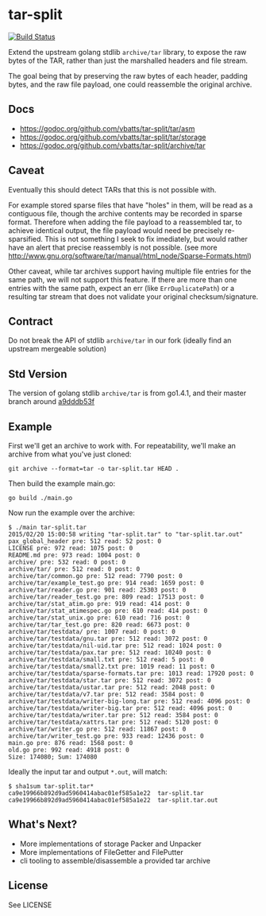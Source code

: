 tar-split
========

[![Build Status](https://travis-ci.org/vbatts/tar-split.svg?branch=master)](https://travis-ci.org/vbatts/tar-split)

Extend the upstream golang stdlib `archive/tar` library, to expose the raw
bytes of the TAR, rather than just the marshalled headers and file stream.

The goal being that by preserving the raw bytes of each header, padding bytes,
and the raw file payload, one could reassemble the original archive.


Docs
----

* https://godoc.org/github.com/vbatts/tar-split/tar/asm
* https://godoc.org/github.com/vbatts/tar-split/tar/storage
* https://godoc.org/github.com/vbatts/tar-split/archive/tar


Caveat
------

Eventually this should detect TARs that this is not possible with.

For example stored sparse files that have "holes" in them, will be read as a
contiguous file, though the archive contents may be recorded in sparse format.
Therefore when adding the file payload to a reassembled tar, to achieve
identical output, the file payload would need be precisely re-sparsified. This
is not something I seek to fix imediately, but would rather have an alert that
precise reassembly is not possible.
(see more http://www.gnu.org/software/tar/manual/html_node/Sparse-Formats.html)


Other caveat, while tar archives support having multiple file entries for the
same path, we will not support this feature. If there are more than one entries
with the same path, expect an err (like `ErrDuplicatePath`) or a resulting tar
stream that does not validate your original checksum/signature.


Contract
--------

Do not break the API of stdlib `archive/tar` in our fork (ideally find an
upstream mergeable solution)


Std Version
-----------

The version of golang stdlib `archive/tar` is from go1.4.1, and their master branch around [a9dddb53f](https://github.com/golang/go/tree/a9dddb53f)


Example
-------

First we'll get an archive to work with. For repeatability, we'll make an
archive from what you've just cloned:

```
git archive --format=tar -o tar-split.tar HEAD .
```

Then build the example main.go:

```
go build ./main.go
```

Now run the example over the archive:

```
$ ./main tar-split.tar
2015/02/20 15:00:58 writing "tar-split.tar" to "tar-split.tar.out"
pax_global_header pre: 512 read: 52 post: 0
LICENSE pre: 972 read: 1075 post: 0
README.md pre: 973 read: 1004 post: 0
archive/ pre: 532 read: 0 post: 0
archive/tar/ pre: 512 read: 0 post: 0
archive/tar/common.go pre: 512 read: 7790 post: 0
archive/tar/example_test.go pre: 914 read: 1659 post: 0
archive/tar/reader.go pre: 901 read: 25303 post: 0
archive/tar/reader_test.go pre: 809 read: 17513 post: 0
archive/tar/stat_atim.go pre: 919 read: 414 post: 0
archive/tar/stat_atimespec.go pre: 610 read: 414 post: 0
archive/tar/stat_unix.go pre: 610 read: 716 post: 0
archive/tar/tar_test.go pre: 820 read: 6673 post: 0
archive/tar/testdata/ pre: 1007 read: 0 post: 0
archive/tar/testdata/gnu.tar pre: 512 read: 3072 post: 0
archive/tar/testdata/nil-uid.tar pre: 512 read: 1024 post: 0
archive/tar/testdata/pax.tar pre: 512 read: 10240 post: 0
archive/tar/testdata/small.txt pre: 512 read: 5 post: 0
archive/tar/testdata/small2.txt pre: 1019 read: 11 post: 0
archive/tar/testdata/sparse-formats.tar pre: 1013 read: 17920 post: 0
archive/tar/testdata/star.tar pre: 512 read: 3072 post: 0
archive/tar/testdata/ustar.tar pre: 512 read: 2048 post: 0
archive/tar/testdata/v7.tar pre: 512 read: 3584 post: 0
archive/tar/testdata/writer-big-long.tar pre: 512 read: 4096 post: 0
archive/tar/testdata/writer-big.tar pre: 512 read: 4096 post: 0
archive/tar/testdata/writer.tar pre: 512 read: 3584 post: 0
archive/tar/testdata/xattrs.tar pre: 512 read: 5120 post: 0
archive/tar/writer.go pre: 512 read: 11867 post: 0
archive/tar/writer_test.go pre: 933 read: 12436 post: 0
main.go pre: 876 read: 1568 post: 0
old.go pre: 992 read: 4918 post: 0
Size: 174080; Sum: 174080
```

Ideally the input tar and output `*.out`, will match:

```
$ sha1sum tar-split.tar*
ca9e19966b892d9ad5960414abac01ef585a1e22  tar-split.tar
ca9e19966b892d9ad5960414abac01ef585a1e22  tar-split.tar.out
```

What's Next?
------------

* More implementations of storage Packer and Unpacker
* More implementations of FileGetter and FilePutter
* cli tooling to assemble/disassemble a provided tar archive

License
-------

See LICENSE


